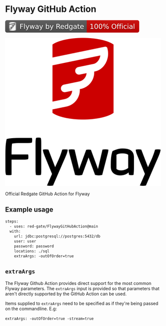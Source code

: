 # Flyway GitHub Action

![Badge](./badge.svg)

![Flyway logo](./Flyway_logo.svg)

Official Redgate GitHub Action for Flyway

## Example usage

```
steps:
  - uses: red-gate/FlywayGitHubAction@main
  with:
    url: jdbc:postgresql://postgres:5432/db
    user: user
    password: password
    locations: ./sql
    extraArgs: -outOfOrder=true
```

## `extraArgs`

The Flyway Github Action provides direct support for the most common Flyway parameters. The `extraArgs` input is provided so that parameters that aren't directly supported by the GitHub Action can be used.

Items supplied to `extraArgs` need to be specified as if they're being passed on the commandline. E.g:

`extraArgs: -outOfOrder=true -stream=true`
